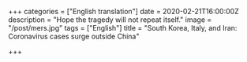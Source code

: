 +++
categories = ["English translation"]
date = 2020-02-21T16:00:00Z
description = "Hope the tragedy will not repeat itself."
image = "/post/mers.jpg"
tags = ["English"]
title = "South Korea, Italy, and Iran: Coronavirus cases surge outside China"

+++
